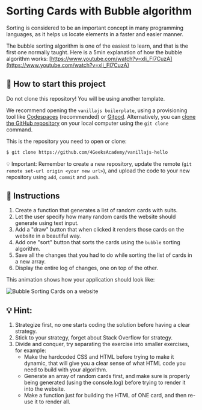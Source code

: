 <!--hide-->
# Sorting Cards with Bubble algorithm
<!--endhide-->

Sorting is considered to be an important concept in many programming languages, as it helps us locate elements in a faster and easier manner.

The bubble sorting algorithm is one of the easiest to learn, and that is the first one normally taught. Here is a 5min explanation of how the bubble algorithm works:
[https://www.youtube.com/watch?v=xli_FI7CuzA](https://www.youtube.com/watch?v=xli_FI7CuzA)

<how-to-start>
    
## 🌱  How to start this project

Do not clone this repository! You will be using another template.

We recommend opening the `vanillajs boilerplate`, using a provisioning tool like [Codespaces](https://4geeks.com/lesson/what-is-github-codespaces) (recommended) or [Gitpod](https://4geeks.com/lesson/how-to-use-gitpod). Alternatively, you can [clone the GitHub repository](https://4geeks.com/how-to/github-clone-repository) on your local computer using the `git clone` command.

This is the repository you need to open or clone:

```sh
$ git clone https://github.com/4GeeksAcademy/vanillajs-hello
```

💡 Important: Remember to create a new repository, update the remote (`git remote set-url origin <your new url>`), and upload the code to your new repository using `add`, `commit` and `push`.

</how-to-start>

## 📝 Instructions

1. Create a function that generates a list of random cards with suits.
1. Let the user specify how many random cards the website should generate using text input.
2. Add a "draw" button that when clicked it renders those cards on the website in a beautiful way.
3. Add one "sort" button that sorts the cards using the `bubble` sorting algorithm.
4. Save all the changes that you had to do while sorting the list of cards in a new array.
5. Display the entire log of changes, one on top of the other.

This animation shows how your application should look like:

![Bubble Sorting Cards on a website](https://raw.githubusercontent.com/breatheco-de/exercise-sorting-cards-with-bubble/master/preview.gif)

## 💡 Hint:

1. Strategize first, no one starts coding the solution before having a clear strategy.
2. Stick to your strategy, forget about Stack Overflow for strategy.
3. Divide and conquer, try separating the exercise into smaller exercises, for example:
    - Make the hardcoded CSS and HTML before trying to make it dynamic, that will give you a clear sense of what HTML code you need to build with your algorithm.
    - Generate an array of random cards first, and make sure is properly being generated (using the console.log) before trying to render it into the website.
    - Make a function just for building the HTML of ONE card, and then re-use it to render all.
